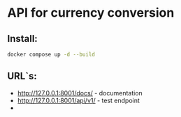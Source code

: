 # API for currency conversion

## Install:

```bash
docker compose up -d --build
```

## URL`s:

- http://127.0.0.1:8001/docs/ - documentation
- http://127.0.0.1:8001/api/v1/ - test endpoint
- 
